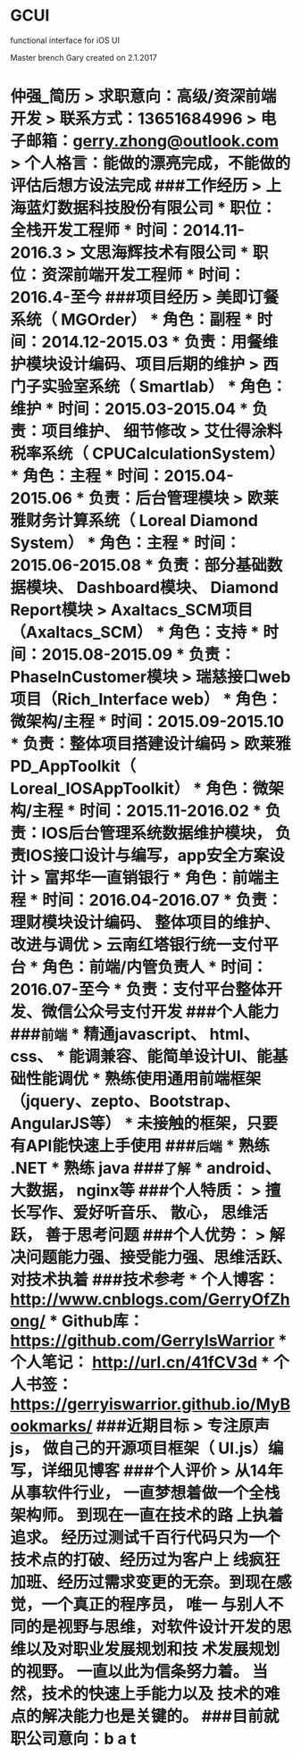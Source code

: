 # GCUI
functional interface for iOS UI

Master brench
Gary created on 2.1.2017

# 仲强_简历 > 求职意向：高级/资深前端开发 > 联系方式：13651684996 > 电子邮箱：gerry.zhong@outlook.com > 个人格言：能做的漂亮完成，不能做的评估后想方设法完成 ###工作经历 > 上海蓝灯数据科技股份有限公司 * 职位：全栈开发工程师 * 时间：2014.11-2016.3 > 文思海辉技术有限公司 * 职位：资深前端开发工程师 * 时间：2016.4-至今 ###项目经历 > 美即订餐系统（ MGOrder） * 角色：副程 * 时间：2014.12-2015.03 * 负责：用餐维护模块设计编码、项目后期的维护 > 西门子实验室系统（ Smartlab） * 角色：维护 * 时间：2015.03-2015.04 * 负责：项目维护、 细节修改 > 艾仕得涂料税率系统（ CPUCalculationSystem） * 角色：主程 * 时间：2015.04-2015.06 * 负责：后台管理模块 > 欧莱雅财务计算系统（ Loreal Diamond System） * 角色：主程 * 时间：2015.06-2015.08 * 负责：部分基础数据模块、 Dashboard模块、 Diamond Report模块 > Axaltacs_SCM项目（Axaltacs_SCM） * 角色：支持 * 时间：2015.08-2015.09 * 负责：PhaseInCustomer模块 > 瑞慈接口web项目（Rich_Interface web） * 角色：微架构/主程 * 时间：2015.09-2015.10 * 负责：整体项目搭建设计编码 > 欧莱雅PD_AppToolkit（ Loreal_IOSAppToolkit） * 角色：微架构/主程 * 时间：2015.11-2016.02 * 负责：IOS后台管理系统数据维护模块， 负责IOS接口设计与编写，app安全方案设计 > 富邦华一直销银行 * 角色：前端主程 * 时间：2016.04-2016.07 * 负责：理财模块设计编码、 整体项目的维护、改进与调优 > 云南红塔银行统一支付平台 * 角色：前端/内管负责人 * 时间：2016.07-至今 * 负责：支付平台整体开发、微信公众号支付开发 ###个人能力 ###`前端` * 精通javascript、 html、 css、 * 能调兼容、能简单设计UI、能基础性能调优 * 熟练使用通用前端框架（jquery、zepto、Bootstrap、AngularJS等） * 未接触的框架，只要有API能快速上手使用 ###`后端` * 熟练 .NET * 熟练 java ###`了解` * android、大数据， nginx等 ###个人特质： > 擅长写作、爱好听音乐、 散心， 思维活跃， 善于思考问题 ###个人优势： > 解决问题能力强、接受能力强、思维活跃、对技术执着 ###技术参考 * 个人博客： http://www.cnblogs.com/GerryOfZhong/ * Github库： https://github.com/GerryIsWarrior * 个人笔记： http://url.cn/41fCV3d * 个人书签： https://gerryiswarrior.github.io/MyBookmarks/ ###近期目标 > 专注原声js， 做自己的开源项目框架（ UI.js）编写，详细见博客 ###个人评价 > 从14年从事软件行业， 一直梦想着做一个全栈架构师。 到现在一直在技术的路 上执着追求。 经历过测试千百行代码只为一个技术点的打破、经历过为客户上 线疯狂加班、经历过需求变更的无奈。到现在感觉，一个真正的程序员， 唯一 与别人不同的是视野与思维，对软件设计开发的思维以及对职业发展规划和技 术发展规划的视野。 一直以此为信条努力着。 当然，技术的快速上手能力以及 技术的难点的解决能力也是关键的。 ###目前就职公司意向：b a t
